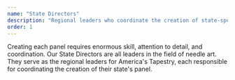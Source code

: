 ```yaml
---
name: "State Directors"
description: "Regional leaders who coordinate the creation of state-specific tapestry panels and engage local communities in the project."
order: 1
---
```


Creating each panel requires enormous skill, attention to detail, and coordination. Our State Directors are all leaders in the field of needle art. They serve as the regional leaders for America's Tapestry, each responsible for coordinating the creation of their state's panel.
